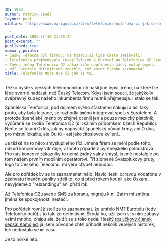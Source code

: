 ```yaml
---
ID: 1993
author: Patrick Zandl
layout: post
oldlink: 'https://www.marigold.cz/item/telefonika-nula-dva-ci-jak-se-to

  '
post_date: 2006-07-10 21:05:24
post_excerpt: ''
published: true
summary_points:
- Český Telecom byl firmou, na kterou si lidé často stěžovali.
- Telefonica přejmenovala Český Telecom a Eurotel na Telefonica O2 Czech Republic.
- Změna jména Telefonica O2 zákazníkům nepřinesla žádný valný smysl.
- NMT Eurotelu definitivně zaniklo, což autor článku zaznamenal.
title: Telefonika Nula Dva či jak se to…
---
```


<p>Těžko byste v českých telekomunikacích našli jiné lepší jméno, na které lze lépe svorně nadávat, než Český Telecom. Kdysi jsem soudil, že jakýkoliv svéprávný kupec našeho inkumbenta firmu nutně přejmenuje. I stalo se tak. </p>

<p>Španělská Telefonica, pod dojmem svého šťastného nákupu a asi taky proto, aby byla legrace, se rozhodla jméno integrovat spolu s Eurotelem. A protože španělské jméno by zřejmě ocenili jen a pouze mexický pistolník, vyčůraně se zvolilo Telefonica O2 (s lokálním přídomkem Czech Republic). Nečte se to ani O dós, jak by napovídal španělský původ firmy, ani O dva, pro místní lokalitu, ale Ou tú - asi jako citoslovce kvílení... </p>

<p>Je těžké na to něco smysluplného říci. Jména firem se mění podle toho, odkud koncernový vítr duje, v tomto případě z pyrenejského poloostrova. Pro nás koncové zákazníky to nemá žádný valný smysl, kromě nostalgie po tom našem prvním mobilním operátorovi. Tři zlomené Svatoplukovy pruty, logo to Českého Telecomu, mi věru chybět nebudou. </p>

<p>Ale pro pořádek by se to zaznamenat mělo. Navíc, jestli opravdu Vodafone v záchvatu finanční paniky střelí to, co si před rokem koupil jako Oskara, nevyjdeme z "rebrandingu" ani příští rok. </p>

<p>Až Telefonica O2 zavede SMS za korunu, migruju k ní. Zatím mi změna jména ke spokojenosti nestačí. </p>

<p>Pro pořádek rovněž stojí za to zaznamenat, že umřelo NMT Eurotelu (tedy Telefoniky outů) a to tak, že definitivně. Škoda ho, užil jsem si s ním zábavy velmi mnoho, chápu ale, že žít se z toho nedá. Hezký <a href="http://vucako.bloguje.cz/353617-eurotel-si-vzal-nmt-do-hrobu.php">rozlučkový článek sepsal Kamojed</a>, já jsem původně chtěl přihodit několik veselých historek, leč nedostalo se mi času. </p>

<p>Je to horké léto.
</p>